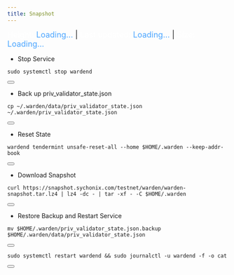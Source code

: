 ```yaml
---
title: Snapshot
---
```


<!-- Note: Change nodename, Binary, and $HOME/.binary -->

<style>
  .snapshot-info {
    font-size: 18px;
    margin-bottom: 15px;
  }
  .snapshot-info .label {
    color: #ffffff;
  }
  .snapshot-info .value {
    color: #4da6ff;
  }
</style>


<script>
  async function fetchSnapshotInfo() {
    try {
      const response = await fetch('https://snapshot.sychonix.com/testnet/warden/log.json');
      const data = await response.json();
      const snapshotInfo = data.snapshot_info;

      document.getElementById('height').textContent = snapshotInfo.block_height;
      document.getElementById('size').textContent = snapshotInfo.size;

      const createdAt = new Date(snapshotInfo.created_at);
      const now = new Date();
      const timeDiffMs = now - createdAt;

      // Konversi selisih waktu ke jam dan menit
      const minutesAgo = Math.floor(timeDiffMs / (1000 * 60));
      const hours = Math.floor(minutesAgo / 60);
      const minutes = minutesAgo % 60;

      if (hours > 0) {
        document.getElementById('last-updated').textContent = `${hours} hours ${minutes} minutes ago`;
      } else {
        document.getElementById('last-updated').textContent = `${minutes} minutes ago`;
      }
    } catch (error) {
      console.error('Error fetching snapshot info:', error);
    }
  }

  fetchSnapshotInfo();
</script>


<div class="snapshot-info">
  <span class="label">Height:</span> <span class="value" id="height">Loading...</span> |
  <span class="label">Last updated:</span> <span class="value" id="last-updated">Loading...</span> |
  <span class="label">Size:</span> <span class="value" id="size">Loading...</span>
</div>

- Stop Service
<div class="code-block-wrapper">
  <pre><code>sudo systemctl stop wardend</code></pre>
  <button class="copy-btn"><i class="fas fa-copy"></i></button>
</div>

- Back up priv_validator_state.json
<div class="code-block-wrapper">
  <pre><code>cp ~/.warden/data/priv_validator_state.json  ~/.warden/priv_validator_state.json</code></pre>
  <button class="copy-btn"><i class="fas fa-copy"></i></button>
</div>

- Reset State
<div class="code-block-wrapper">
  <pre><code>wardend tendermint unsafe-reset-all --home $HOME/.warden --keep-addr-book</code></pre>
  <button class="copy-btn"><i class="fas fa-copy"></i></button>
</div>

- Download Snapshot
<div class="code-block-wrapper">
  <pre><code>curl https://snapshot.sychonix.com/testnet/warden/warden-snapshot.tar.lz4 | lz4 -dc - | tar -xf - -C $HOME/.warden</code></pre>
  <button class="copy-btn"><i class="fas fa-copy"></i></button>
</div>

- Restore Backup and Restart Service
<div class="code-block-wrapper">
  <pre><code>mv $HOME/.warden/priv_validator_state.json.backup $HOME/.warden/data/priv_validator_state.json</code></pre>
  <button class="copy-btn"><i class="fas fa-copy"></i></button>
</div>

<div class="code-block-wrapper">
  <pre><code>sudo systemctl restart wardend && sudo journalctl -u wardend -f -o cat</code></pre>
  <button class="copy-btn"><i class="fas fa-copy"></i></button>
</div>

<script>
  async function fetchSnapshotInfo() {
    try {
      const response = await fetch('https://snapshot.sychonix.com/testnet/warden/log.json');
      const data = await response.json();
      const snapshotInfo = data.snapshot_info;

      document.getElementById('height').textContent = snapshotInfo.block_height;
      document.getElementById('size').textContent = snapshotInfo.size;

      const createdAt = new Date(snapshotInfo.created_at);
      const now = new Date();
      const timeDiffMs = now - createdAt;

      // Konversi selisih waktu ke jam dan menit
      const minutesAgo = Math.floor(timeDiffMs / (1000 * 60));
      const hours = Math.floor(minutesAgo / 60);
      const minutes = minutesAgo % 60;

      if (hours > 0) {
        document.getElementById('last-updated').textContent = `${hours} hours ${minutes} minutes ago`;
      } else {
        document.getElementById('last-updated').textContent = `${minutes} minutes ago`;
      }
    } catch (error) {
      console.error('Error fetching snapshot info:', error);
    }
  }

  fetchSnapshotInfo();
</script>
